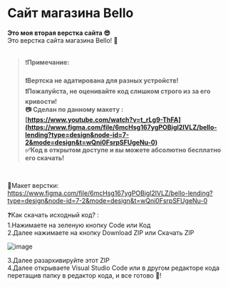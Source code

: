 # Сайт магазина Bello
**Это моя вторая верстка сайта 😎** <br/>
Это верстка сайта магазина Bello! 🛒 <br/>
<br/>

>❗**Примечание:** <br/>
><br/>
>**❗Вертска не адатирована для разных устройств!** <br/>
>**❗Пожалуйста, не оценивайте код слишком строго из за его кривости!**<br/>
>**📷 Сделан по данному макету : [https://www.youtube.com/watch?v=t_rLg9-ThFA](https://www.figma.com/file/6mcHsg167ygPOBigl2IVLZ/bello-lending?type=design&node-id=7-2&mode=design&t=wQni0FsrpSFUgeNu-0)** <br/>
>**✅Код в открытом доступе и вы можете абсолютно бесплатно его скачать!**<br/>
<br/>

📄Макет верстки:<br/>
https://www.figma.com/file/6mcHsg167ygPOBigl2IVLZ/bello-lending?type=design&node-id=7-2&mode=design&t=wQni0FsrpSFUgeNu-0

❓Как скачать исходный код? :<br/>
1.Нажимаете на зеленую кнопку Code или Код<br/>
2.Далее нажимаете на кнопку Download ZIP или Скачать ZIP<br/>

![image](https://github.com/NurlanIsmixanov/Site-Bakery/assets/140101384/a2337be7-eee0-43dc-b88b-9044f32f3c2a)

3.Далее разархивируйте этот ZIP<br/>
4.Далее открываете Visual Studio Code или в другом редакторе кода перетащив папку в редактор кода, и все готово 🧐!<br/>

